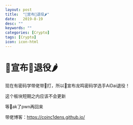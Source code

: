 ```yaml
---
layout: post
title:  "👴宣布👴退役🌶"
date:   2019-8-19
desc: ""
keywords: ""
categories: [Crypto]
tags: [Crypto]
icon: icon-html
---
```


# 👴宣布👴退役🌶

现在有密码学带佬带👴打，所以👴宣布龙鸣密码学选手AiDai退役！

这个板块短期之内应该不会更新

等👴ak了pwn再回来

带佬博客：https://coinc1dens.github.io/